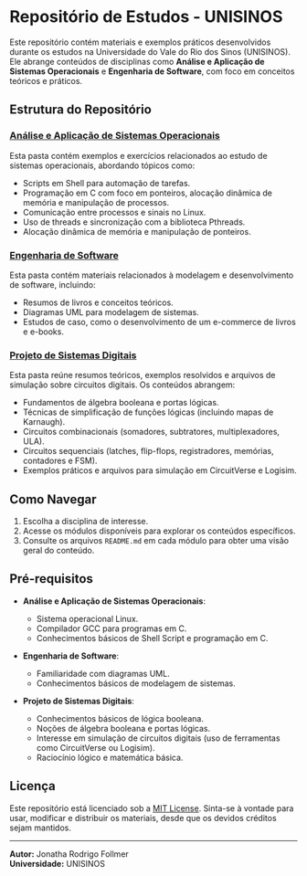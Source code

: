 # Repositório de Estudos - UNISINOS

Este repositório contém materiais e exemplos práticos desenvolvidos durante os estudos na Universidade do Vale do Rio dos Sinos (UNISINOS). Ele abrange conteúdos de disciplinas como **Análise e Aplicação de Sistemas Operacionais** e **Engenharia de Software**, com foco em conceitos teóricos e práticos.

## Estrutura do Repositório

### [Análise e Aplicação de Sistemas Operacionais](Análise%20e%20Aplicação%20de%20Sistemas%20Operacionais/README.md)
Esta pasta contém exemplos e exercícios relacionados ao estudo de sistemas operacionais, abordando tópicos como:
- Scripts em Shell para automação de tarefas.
- Programação em C com foco em ponteiros, alocação dinâmica de memória e manipulação de processos.
- Comunicação entre processos e sinais no Linux.
- Uso de threads e sincronização com a biblioteca Pthreads.
- Alocação dinâmica de memória e manipulação de ponteiros.

### [Engenharia de Software](Engenharia%20de%20software/)
Esta pasta contém materiais relacionados à modelagem e desenvolvimento de software, incluindo:
- Resumos de livros e conceitos teóricos.
- Diagramas UML para modelagem de sistemas.
- Estudos de caso, como o desenvolvimento de um e-commerce de livros e e-books.

### [Projeto de Sistemas Digitais](Projeto%20de%20Sistemas%20Digitais/)
Esta pasta reúne resumos teóricos, exemplos resolvidos e arquivos de simulação sobre circuitos digitais. Os conteúdos abrangem:
- Fundamentos de álgebra booleana e portas lógicas.
- Técnicas de simplificação de funções lógicas (incluindo mapas de Karnaugh).
- Circuitos combinacionais (somadores, subtratores, multiplexadores, ULA).
- Circuitos sequenciais (latches, flip-flops, registradores, memórias, contadores e FSM).
- Exemplos práticos e arquivos para simulação em CircuitVerse e Logisim.

## Como Navegar

1. Escolha a disciplina de interesse.
2. Acesse os módulos disponíveis para explorar os conteúdos específicos.
3. Consulte os arquivos `README.md` em cada módulo para obter uma visão geral do conteúdo.

## Pré-requisitos

- **Análise e Aplicação de Sistemas Operacionais**:
  - Sistema operacional Linux.
  - Compilador GCC para programas em C.
  - Conhecimentos básicos de Shell Script e programação em C.

- **Engenharia de Software**:
  - Familiaridade com diagramas UML.
  - Conhecimentos básicos de modelagem de sistemas.

- **Projeto de Sistemas Digitais**:
  - Conhecimentos básicos de lógica booleana.
  - Noções de álgebra booleana e portas lógicas.
  - Interesse em simulação de circuitos digitais (uso de ferramentas como CircuitVerse ou Logisim).
  - Raciocínio lógico e matemática básica.

## Licença

Este repositório está licenciado sob a [MIT License](Análise%20e%20Aplicação%20de%20Sistemas%20Operacionais/LICENSE). Sinta-se à vontade para usar, modificar e distribuir os materiais, desde que os devidos créditos sejam mantidos.

---
**Autor:** Jonatha Rodrigo Follmer  
**Universidade:** UNISINOS